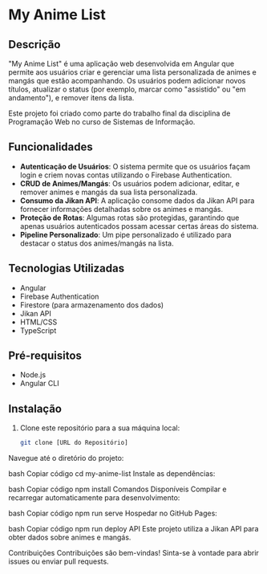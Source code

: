 # My Anime List

## Descrição

"My Anime List" é uma aplicação web desenvolvida em Angular que permite aos usuários criar e gerenciar uma lista personalizada de animes e mangás que estão acompanhando. Os usuários podem adicionar novos títulos, atualizar o status (por exemplo, marcar como "assistido" ou "em andamento"), e remover itens da lista.

Este projeto foi criado como parte do trabalho final da disciplina de Programação Web no curso de Sistemas de Informação.

## Funcionalidades

- **Autenticação de Usuários**: O sistema permite que os usuários façam login e criem novas contas utilizando o Firebase Authentication.
- **CRUD de Animes/Mangás**: Os usuários podem adicionar, editar, e remover animes e mangás da sua lista personalizada.
- **Consumo da Jikan API**: A aplicação consome dados da Jikan API para fornecer informações detalhadas sobre os animes e mangás.
- **Proteção de Rotas**: Algumas rotas são protegidas, garantindo que apenas usuários autenticados possam acessar certas áreas do sistema.
- **Pipeline Personalizado**: Um pipe personalizado é utilizado para destacar o status dos animes/mangás na lista.
  
## Tecnologias Utilizadas

- Angular
- Firebase Authentication
- Firestore (para armazenamento dos dados)
- Jikan API
- HTML/CSS
- TypeScript

## Pré-requisitos

- Node.js
- Angular CLI

## Instalação

1. Clone este repositório para a sua máquina local:

   ```bash
   git clone [URL do Repositório]
Navegue até o diretório do projeto:

bash
Copiar código
cd my-anime-list
Instale as dependências:

bash
Copiar código
npm install
Comandos Disponíveis
Compilar e recarregar automaticamente para desenvolvimento:

bash
Copiar código
npm run serve
Hospedar no GitHub Pages:

bash
Copiar código
npm run deploy
API
Este projeto utiliza a Jikan API para obter dados sobre animes e mangás.

Contribuições
Contribuições são bem-vindas! Sinta-se à vontade para abrir issues ou enviar pull requests.
